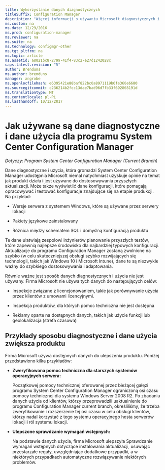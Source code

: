 ```yaml
---
title: Wykorzystanie danych diagnostycznych
titleSuffix: Configuration Manager
description: "Więcej informacji o używaniu Microsoft diagnostycznych i danych użycia, która gromadzi System Center Configuration Manager."
ms.custom: na
ms.date: 12/29/2016
ms.prod: configuration-manager
ms.reviewer: na
ms.suite: na
ms.technology: configmgr-other
ms.tgt_pltfrm: na
ms.topic: article
ms.assetid: a8021bc8-2799-41f4-83c2-e27d1242028c
caps.latest.revision: "5"
author: Brenduns
ms.author: brenduns
manager: angrobe
ms.openlocfilehash: e6395421e88baf822bc0a8971119b6fe360e6680
ms.sourcegitcommit: c236214b2fcc13dae7bad96d7fb33f692868191d
ms.translationtype: MT
ms.contentlocale: pl-PL
ms.lasthandoff: 10/12/2017
---
```

# <a name="how-diagnostics-and-usage-data-is-used-for-system-center-configuration-manager"></a>Jak używane są dane diagnostyczne i dane użycia dla programu System Center Configuration Manager

*Dotyczy: Program System Center Configuration Manager (Current Branch)*

Dane diagnostyczne i użycia, która gromadzi System Center Configuration Manager udostępnia Microsoft niemal natychmiast uzyskuje opinie na temat jak produkt działa i jest używane do dostosowywania przyszłych aktualizacji. Może także wyświetlić dane konfiguracji, które pomagają opracowywać i testować konfiguracje znajdujące się na etapie produkcji. Na przykład:  

-   Wersje serwera z systemem Windows, które są używane przez serwery lokacji  

-   Pakiety językowe zainstalowany  

-   Różnica między schematem SQL i domyślną konfiguracją produktu  

Te dane ułatwiają zespołowi inżynierów planowanie przyszłych testów, które zapewnią najlepsze środowisko dla najbardziej typowych konfiguracji. Aktualizacje do programu Configuration Manager zostaną zwolnione na szybko (w celu skuteczniejszej obsługi szybko rozwijających się technologii, takich jak Windows 10 i Microsoft Intune), dane te są niezwykle ważny do szybkiego dostosowywania i adaptowania.  

Równie ważne jest sposób danych diagnostycznych i użycia nie jest używany. Firma Microsoft nie używa tych danych do następujących celów:  

-   Inspekcje związane z licencjonowaniem, takie jak porównywanie użycia przez klientów z umowami licencyjnymi.  

-   Inspekcja produktów, dla których pomoc techniczna nie jest dostępna.  

-   Reklamy oparte na dostępnych danych, takich jak użycie funkcji lub geolokalizacja (strefa czasowa)  

##  <a name="bkmk_improve"></a>Przykłady sposobu diagnostyczne i dane użycia zwiększa produktu  
Firma Microsoft używa dostępnych danych do ulepszenia produktu. Poniżej przedstawiono kilka przykładów:  

-   **Zweryfikowana pomoc techniczna dla starszych systemów operacyjnych serwera:**  

     Początkowej pomocy technicznej oferowanej przez bieżącej gałęzi programu System Center Configuration Manager ograniczoną osi czasu pomocy technicznej dla systemu Windows Server 2008 R2. Po zbadaniu danych użycia od klientów, którzy przeprowadzili uaktualnienie do programu Configuration Manager current branch, określiliśmy, że trzeba zweryfikowanie i rozszerzenie tej osi czasu w celu obsługi klientów, którzy nadal korzystać z tego systemu operacyjnego hosta serwerów lokacji i ról systemu lokacji.  

-   **Ulepszone sprawdzanie wymagań wstępnych:**  

     Na podstawie danych użycia, firma Microsoft ulepszyła Sprawdzanie wymagań wstępnych dotyczące instalowania aktualizacji, usuwając przestarzałe reguły, uwzględniając dodatkowe przypadki, a w niektórych przypadkach automatyczne rozwiązywanie niektórych problemów.  
